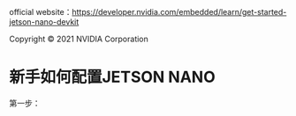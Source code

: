 official website：https://developer.nvidia.com/embedded/learn/get-started-jetson-nano-devkit

Copyright © 2021 NVIDIA Corporation

# 新手如何配置JETSON NANO
第一步：
